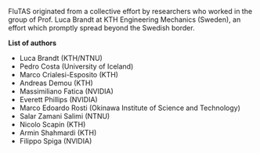 FluTAS originated from a collective effort by researchers who worked in the group of Prof. Luca Brandt at KTH Engineering Mechanics (Sweden), an effort which promptly spread beyond the Swedish border.

**List of authors**
* Luca Brandt (KTH/NTNU)
* Pedro Costa (University of Iceland)
* Marco Crialesi-Esposito (KTH)
* Andreas Demou (KTH)
* Massimiliano Fatica (NVIDIA)
* Everett Phillips (NVIDIA)
* Marco Edoardo Rosti (Okinawa Institute of Science and Technology)
* Salar Zamani Salimi (NTNU)
* Nicolo Scapin (KTH)
* Armin Shahmardi (KTH)
* Filippo Spiga (NVIDIA)
